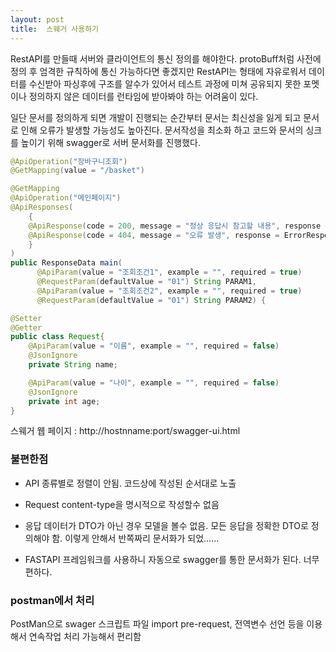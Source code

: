 ```yaml
---
layout: post
title:  스웨거 사용하기
---
```

<p>RestAPI를 만들때 서버와 클라이언트의 통신 정의를 해야한다.  protoBuff처럼 사전에 정의 후 엄격한 규칙하에 통신 가능하다면 좋겠지만  RestAPI는 형태에 자유로워서 데이터를 수신받아 파싱후에 구조를 알수가 있어서 테스트 과정에 미쳐 공유되지 못한 포멧이나 정의하지 않은 데이터를 런타임에 받아봐야 하는 어려움이 있다.</p>
<p>일단 문서를 정의하게 되면 개발이 진행되는 순간부터 문서는 최신성을 잃게 되고 문서로 인해 오류가 발생할 가능성도 높아진다.  문서작성을 최소화 하고 코드와 문서의 싱크를 높이기 위해 swagger로 서버 문서화를 진행했다.</p>

```java
@ApiOperation("장바구니조회")
@GetMapping(value = "/basket")
```

```java
@GetMapping
@ApiOperation("메인페이지")
@ApiResponses(
	{
	@ApiResponse(code = 200, message = "정상 응답시 참고할 내용", response = Response.class)
    @ApiResponse(code = 404, message = "오류 발생", response = ErrorRespose.class)
	}
)
public ResponseData main(
      @ApiParam(value = "조회조건1", example = "", required = true)
      @RequestParam(defaultValue = "01") String PARAM1,
      @ApiParam(value = "조회조건2", example = "", required = true)
      @RequestParam(defaultValue = "01") String PARAM2) {
```

```java
@Setter
@Getter
public class Request{
    @ApiParam(value = "이름", example = "", required = false)
    @JsonIgnore
    private String name;	

    @ApiParam(value = "나이", example = "", required = false)
    @JsonIgnore
    private int age;
}	
```

스웨거 웹 페이지 : http://hostnname:port/swagger-ui.html

### 불편한점

+ API 종류별로 정렬이 안됨. 코드상에 작성된 순서대로 노출
+ Request content-type을 명시적으로 작성할수 없음
+ 응답 데이터가 DTO가 아닌 경우 모델을 볼수 없음. 모든 응답을 정확한 DTO로 정의해야 함. 이렇게 안해서 반쪽짜리 문서화가 되었......

+ <p>FASTAPI 프레임워크를 사용하니 자동으로 swagger를 통한 문서화가 된다. 너무 편하다.</p>

### postman에서 처리
PostMan으로 swager 스크립트 파일 import
pre-request, 전역변수 선언 등을 이용해서 연속작업 처리 가능해서 편리함